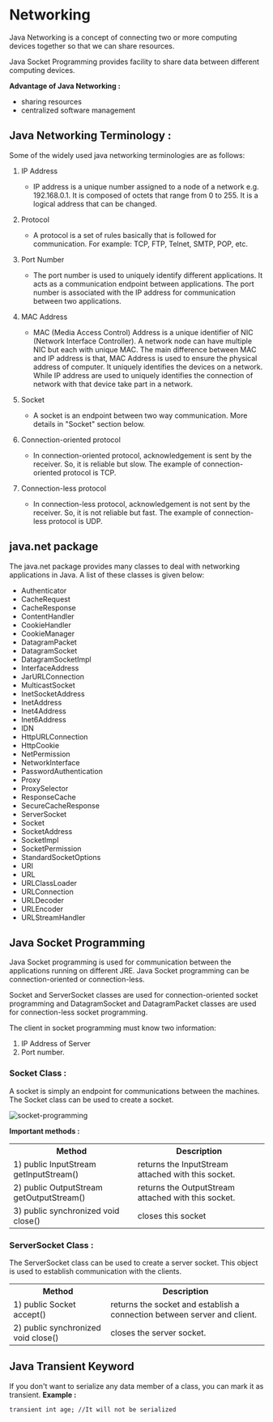 # Networking

Java Networking is a concept of connecting two or more computing devices together so that we can share resources.

Java Socket Programming provides facility to share data between different computing devices.

**Advantage of Java Networking :**
-	sharing resources
-	centralized software management

## Java Networking Terminology :

Some of the widely used java networking terminologies are as follows:

1.	IP Address
    - IP address is a unique number assigned to a node of a network e.g. 192.168.0.1. It is composed of octets that range from 0 to 255.
It is a logical address that can be changed.

2.	Protocol
    - A protocol is a set of rules basically that is followed for communication. For example: TCP, FTP, Telnet, SMTP, POP, etc.

3.	Port Number
    - The port number is used to uniquely identify different applications. It acts as a communication endpoint between applications. The port number is associated with the IP address for communication between two applications.

4.	MAC Address
    - MAC (Media Access Control) Address is a unique identifier of NIC (Network Interface Controller). A network node can have multiple NIC but each with unique MAC. The main difference between MAC and IP address is that, MAC Address is used to ensure the physical address of computer. It uniquely identifies the devices on a network. While IP address are used to uniquely identifies the connection of network with that device take part in a network.

5.	Socket
    - A socket is an endpoint between two way communication. More details in "Socket" section below.

6.	Connection-oriented protocol
    - In connection-oriented protocol, acknowledgement is sent by the receiver. So, it is reliable but slow. The example of connection-oriented protocol is TCP.

7.  Connection-less protocol
    - In connection-less protocol, acknowledgement is not sent by the receiver. So, it is not reliable but fast. The example of connection-less protocol is UDP.

## java.net package
The java.net package provides many classes to deal with networking applications in Java. A list of these classes is given below:

- Authenticator
- CacheRequest
- CacheResponse
- ContentHandler
- CookieHandler
- CookieManager
- DatagramPacket
- DatagramSocket
- DatagramSocketImpl
- InterfaceAddress
- JarURLConnection
- MulticastSocket
- InetSocketAddress
- InetAddress
- Inet4Address
- Inet6Address
- IDN
- HttpURLConnection
- HttpCookie
- NetPermission
- NetworkInterface
- PasswordAuthentication
- Proxy
- ProxySelector
- ResponseCache
- SecureCacheResponse
- ServerSocket
- Socket
- SocketAddress
- SocketImpl
- SocketPermission
- StandardSocketOptions
- URI
- URL
- URLClassLoader
- URLConnection
- URLDecoder
- URLEncoder
- URLStreamHandler

## Java Socket Programming

Java Socket programming is used for communication between the applications running on different JRE. Java Socket programming can be connection-oriented or connection-less.

Socket and ServerSocket classes are used for connection-oriented socket programming and DatagramSocket and DatagramPacket classes are used for connection-less socket programming.

The client in socket programming must know two information:
1.	IP Address of Server
2.	Port number.

### Socket Class :

A socket is simply an endpoint for communications between the machines. The Socket class can be used to create a socket.

![socket-programming](https://user-images.githubusercontent.com/2780145/68625991-64f2e400-0500-11ea-9616-3702cb213cdd.png)

**Important methods :**
<table class="alt">
<tbody><tr><th>Method</th><th>Description</th></tr>
<tr><td>1) public InputStream getInputStream()</td><td>returns the InputStream attached with this socket.</td></tr>
<tr><td>2) public OutputStream getOutputStream()</td><td>returns the OutputStream attached with this socket.</td></tr>
<tr><td>3) public synchronized void close()</td><td>closes this socket</td></tr>
</tbody></table>

### ServerSocket Class :

The ServerSocket class can be used to create a server socket. This object is used to establish communication with the clients.

<table class="alt">
<tbody><tr><th>Method</th><th>Description</th></tr>
<tr><td>1) public Socket accept()</td><td>returns the socket and establish a connection between server and client.</td></tr>
<tr><td>2) public synchronized void close()</td><td>closes the server socket.</td></tr>
</tbody></table>

## Java Transient Keyword
If you don't want to serialize any data member of a class, you can mark it as transient.
**Example :**
```
transient int age; //It will not be serialized  
```
